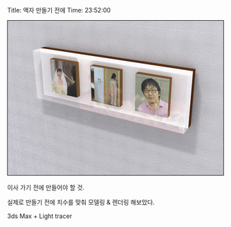 Title: 액자 만들기 전에
Time: 23:52:00

![](frame_ez_.jpg)

이사 가기 전에 만들어야 할 것.

실제로 만들기 전에 치수를 맞춰 모델링 & 렌더링 해보았다.

3ds Max + Light tracer

